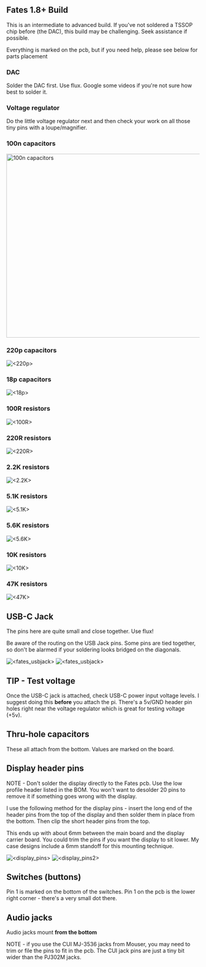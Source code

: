 ## Fates 1.8+ Build

This is an intermediate to advanced build. If you've not soldered a TSSOP chip before (the DAC), this build may be challenging. Seek assistance if possible.

Everything is marked on the pcb, but if you need help, please see below for parts placement  


### DAC

Solder the DAC first. Use flux. Google some videos if you're not sure how best to solder it.

### Voltage regulator

Do the little voltage regulator next and then check your work on all those tiny pins with a loupe/magnifier.

### 100n capacitors  
<img src="buildpix/100n.png" alt="100n capacitors" width="720" height="480" />

### 220p capacitors  
![<220p>](<buildpix/220p.png =720x480> "220p capacitors")

### 18p capacitors  
![<18p>](<buildpix/18p.png> "18p capacitors")

### 100R resistors  
![<100R>](<buildpix/100R.png> "100R resistors")

### 220R resistors  
![<220R>](<buildpix/220R.png> "220R resistors")

### 2.2K resistors  
![<2.2K>](<buildpix/2k2.png> "2.2K resistors")

### 5.1K resistors  
![<5.1K>](<buildpix/5k1.png> "5.1K resistors")

### 5.6K resistors  
![<5.6K>](<buildpix/5k6.png> "5.6K resistors")

### 10K resistors  
![<10K>](<buildpix/10k.png> "10K resistors")

### 47K resistors  
![<47K>](<buildpix/47k.png> "47K resistors")




## USB-C Jack 

The pins here are quite small and close together. Use flux!

Be aware of the routing on the USB Jack pins. Some pins are tied together, so don't be alarmed if your soldering looks bridged on the diagonals.  

![<fates_usbjack>](<buildpix/fates_usbjack.png> "USB Jack")
![<fates_usbjack>](<buildpix/fates_usb_soldered.jpg> "USB Soldering")

## TIP - Test voltage

Once the USB-C jack is attached, check USB-C power input voltage levels. I suggest doing this __before__ you attach the pi. There's a 5v/GND header pin holes right near the voltage regulator which is great for testing voltage (+5v).


## Thru-hole capacitors

These all attach from the bottom. Values are marked on the board. 

## Display header pins

NOTE - Don't solder the display directly to the Fates pcb. Use the low profile header listed in the BOM. You won't want to desolder 20 pins to remove it if something goes wrong with the display.

I use the following method for the display pins - insert the long end of the header pins from the top of the display and then solder them in place from the bottom. Then clip the short header pins from the top.

This ends up with about 6mm between the main board and the display carrier board. You could trim the pins if you want the display to sit lower. My case designs include a 6mm standoff for this mounting technique.

![<display_pins>](<buildpix/display_pins.jpg> "display pins")
![<display_pins2>](<buildpix/display_pins2.jpg> "display pins")

## Switches (buttons)

Pin 1 is marked on the bottom of the switches. Pin 1 on the pcb is the lower right corner - there's a very small dot there.

## Audio jacks

Audio jacks mount __from the bottom__

NOTE - if you use the CUI MJ-3536 jacks from Mouser, you may need to trim or file the pins to fit in the pcb. The CUI jack pins are just a tiny bit wider than the PJ302M jacks.

